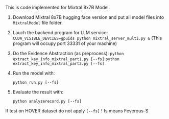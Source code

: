 This is code implemented for Mixtral 8x7B Model.

1. Download Mixtral 8x7B hugging face version and put all model files into `MixtralModel` file folder.

2. Lauch the backend program for LLM service: `CUDA_VISIBLE_DEVCIES=gpuids python mixtral_server_multi.py &`
   (This program will occupy port 33331 of your machine)

3. Do the Evidence Abstraction (as preprocess):
    `python extract_key_info_mixtral_part1.py [--fs]`
   `python extract_key_info_mixtral_part2.py [--fs]`

4. Run the model with:

   `python run.py [--fs]`

5. Evaluate the result with:

   `python analyzerecord.py [--fs]`

If test on HOVER dataset do not apply `[--fs]`  ! fs means Feverous-S
